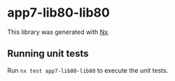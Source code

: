 # app7-lib80-lib80

This library was generated with [Nx](https://nx.dev).

## Running unit tests

Run `nx test app7-lib80-lib80` to execute the unit tests.

